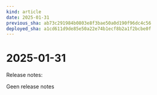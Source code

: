 ```yaml
---
kind: article
date: 2025-01-31
previous_sha: ab73c291984b0803e8f3bae50a0d190f96dc4c56
deployed_sha: a1cd611d9de85e50a22e74b1ecf8b2a1f2bcbe0f
---
```


# 2025-01-31

Release notes:

Geen release notes
